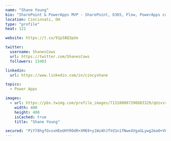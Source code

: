```yaml
---
name: "Shane Young"
bio: "SharePoint & PowerApps MVP - SharePoint, O365, Flow, PowerApps consulting? @PowerApps911 | Pure Snark? You found it."
location: Cincinnati, OH
type: "profile"
heat: 121

website: https://t.co/91p5BQ3pUe

twitter:
  username: ShanesCows
  url: https://twitter.com/ShanesCows
  followers: 13403

linkedin:
  url: https://www.linkedin.com/in/cincyshane

topics:
  - Power Apps

images:
  - url: https://pbs.twimg.com/profile_images/713100007398883329/qUzvsvQ3_400x400.jpg
    width: 400
    height: 400
    isCached: true
    title: "Shane Young"

secured: "PiY78hgfGvsxHEeUHYROdR+XM69+y1WzAhJfVd1n1fNwe4VgaGLywg2maO+VOeEKBemWrOCdMlKkIDI3t9RqRi+FAvUmffdamvnxw+ZNPTgKWlFS7EtVVT32FuzHCXnTRHE0soTFkhCW0Pk5f67d6v8Ec0Tp+K/IHgk4+nBFx+40sOC2fXApEbhar5CsmMOa1LzZoo2vdVeSZtnROq8jStZKUZ0TNbL6Vv1DK0WU6Kc91F+YayvGbN8bTgonmG8fYZySeXaBcM6XO+ZOTtDy+FCbeqcVE0mBGCpva0lz3SHOkNfzQevbJ6jGDvu4zpKDGQVGl8ywzHn+iIvDaQa+qmtPffm1DeKgXj53EhuYm5vU6+OPVGzzr3OUcrHXVaQ3910Hn/puBgmZqxCSxsKmxkUlX8iSBkdOJYNcaRh2b8Y=;YEauKuqixNzv4YzRDb9ACQ=="
---
```


